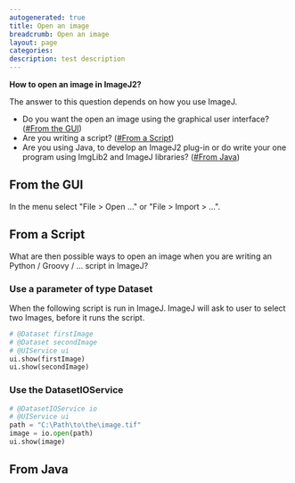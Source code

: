 ```yaml
---
autogenerated: true
title: Open an image
breadcrumb: Open an image
layout: page
categories: 
description: test description
---
```


**How to open an image in ImageJ2?**

The answer to this question depends on how you use ImageJ.

  - Do you want the open an image using the graphical user interface? ([\#From the GUI](#From_the_GUI "wikilink"))
  - Are you writing a script? ([\#From a Script](#From_a_Script "wikilink"))
  - Are you using Java, to develop an ImageJ2 plug-in or do write your one program using ImgLib2 and ImageJ libraries? ([\#From Java](#From_Java "wikilink"))

## From the GUI

In the menu select "File \> Open ..." or "File \> Import \> ...".

## From a Script

What are then possible ways to open an image when you are writing an Python / Groovy / ... script in ImageJ?

### Use a parameter of type Dataset

When the following script is run in ImageJ. ImageJ will ask to user to select two Images, before it runs the script.

``` python
# @Dataset firstImage
# @Dataset secondImage
# @UIService ui
ui.show(firstImage)
ui.show(secondImage)
```

### Use the DatasetIOService

``` python
# @DatasetIOService io
# @UIService ui
path = "C:\Path\to\the\image.tif"
image = io.open(path)
ui.show(image)
```

## From Java
